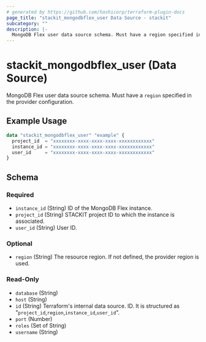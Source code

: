 ```yaml
---
# generated by https://github.com/hashicorp/terraform-plugin-docs
page_title: "stackit_mongodbflex_user Data Source - stackit"
subcategory: ""
description: |-
  MongoDB Flex user data source schema. Must have a region specified in the provider configuration.
---
```


# stackit_mongodbflex_user (Data Source)

MongoDB Flex user data source schema. Must have a `region` specified in the provider configuration.

## Example Usage

```terraform
data "stackit_mongodbflex_user" "example" {
  project_id  = "xxxxxxxx-xxxx-xxxx-xxxx-xxxxxxxxxxxx"
  instance_id = "xxxxxxxx-xxxx-xxxx-xxxx-xxxxxxxxxxxx"
  user_id     = "xxxxxxxx-xxxx-xxxx-xxxx-xxxxxxxxxxxx"
}
```

<!-- schema generated by tfplugindocs -->
## Schema

### Required

- `instance_id` (String) ID of the MongoDB Flex instance.
- `project_id` (String) STACKIT project ID to which the instance is associated.
- `user_id` (String) User ID.

### Optional

- `region` (String) The resource region. If not defined, the provider region is used.

### Read-Only

- `database` (String)
- `host` (String)
- `id` (String) Terraform's internal data source. ID. It is structured as "`project_id`,`region`,`instance_id`,`user_id`".
- `port` (Number)
- `roles` (Set of String)
- `username` (String)
